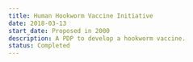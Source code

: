 ```yaml
---
title: Human Hookworm Vaccine Initiative
date: 2018-03-13
start_date: Proposed in 2000
description: A PDP to develop a hookworm vaccine.
status: Completed
---
```

